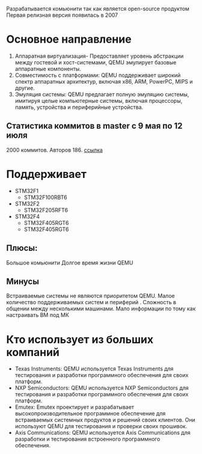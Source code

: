 Разрабатывается комьюнити так как является open-source  продуктом 
Первая релизная версия появилась в 2007

# Основное направление 

1. Аппаратная виртуализация- Предоставляет уровень абстракции между гостевой и хост-системами, QEMU эмулирует базовые аппаратные компоненты.
2. Совместимость с платформами: QEMU поддерживает широкий спектр аппаратных архитектур, включая x86, ARM, PowerPC, MIPS и другие.
3. Эмуляция системы: QEMU предлагает полную эмуляцию системы, имитируя целые компьютерные системы, включая процессоры, память, устройства и периферийные устройства.

## Статистика коммитов в master с 9 мая по 12 июля
2000 коммитов.
Авторов 186.
[ссылка](https://gitlab.com/qemu-project/qemu/-/graphs/master/charts)

# Поддерживает 
* STM32F1
	* STM32F100RBT6
* STM32F2
	* STM32F205RFT6
* STM32F4
	* STM32F405RGT6
	* STM32F405RGT6




## Плюсы:
Большое комьюнити 
Долгое время жизни QEMU 

## Минусы 

Встраиваемые системы не являются приоритетом QEMU.
Малое количество поддерживаемых систем и периферий .
Сложность в общении между несколькими машинами.
Мало информации по тому как настраивать ВМ под МК 




# Кто использует из больших компаний
* Texas Instruments: QEMU используется Texas Instruments для тестирования и разработки программного обеспечения для своих платформ.
* NXP Semiconductors: QEMU используется NXP Semiconductors для тестирования и разработки программного обеспечения для своих платформ.
* Emutex: Emutex проектирует и разрабатывает высокопроизводительное программное обеспечение для встраиваемых системных продуктов и решений своих клиентов. Они используют QEMU для тестирования и проверки своих прошивок.
* Axis Communications: QEMU используется Axis Communications для разработки и тестирования встроенного программного обеспечения.
